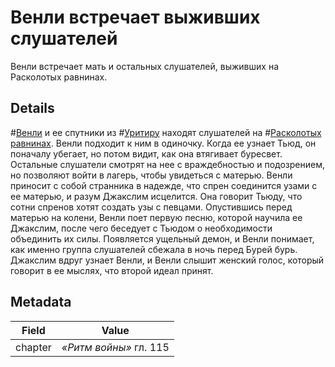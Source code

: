 # Венли встречает выживших слушателей
Венли встречает мать и остальных слушателей, выживших на Расколотых равнинах.

## Details
#[Венли](characters/venli) и ее спутники из #[Уритиру](locations/urithiru) находят слушателей на #[Расколотых равнинах](locations/shattered-plains). Венли подходит к ним в одиночку. Когда ее узнает Тьюд, он поначалу убегает, но потом видит, как она втягивает буресвет. Остальные слушатели смотрят на нее с враждебностью и подозрением, но позволяют войти в лагерь, чтобы увидеться с матерью. Венли приносит с собой странника в надежде, что спрен соединится узами с ее матерью, и разум Джакслим исцелится. Она говорит Тьюду, что сотни спренов хотят создать узы с певцами. Опустившись перед матерью на колени, Венли поет первую песню, которой научила ее Джакслим, после чего беседует с Тьюдом о необходимости объединить их силы. Появляется ущельный демон, и Венли понимает, как именно группа слушателей сбежала в ночь перед Бурей бурь. Джакслим вдруг узнает Венли, и Венли слышит женский голос, который говорит в ее мыслях, что второй идеал принят.

## Metadata
| Field | Value |
| ----- | ----- |
| chapter | *«Ритм войны»* гл. 115|
